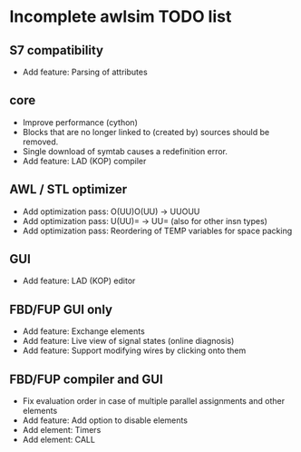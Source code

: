 # Incomplete awlsim TODO list

## S7 compatibility

* Add feature: Parsing of attributes

## core

* Improve performance (cython)
* Blocks that are no longer linked to (created by) sources should be removed.
* Single download of symtab causes a redefinition error.
* Add feature: LAD (KOP) compiler

## AWL / STL optimizer

* Add optimization pass: O(UU)O(UU) -> UUOUU
* Add optimization pass: U(UU)= -> UU=  (also for other insn types)
* Add optimization pass: Reordering of TEMP variables for space packing

## GUI

* Add feature: LAD (KOP) editor

## FBD/FUP GUI only

* Add feature: Exchange elements
* Add feature: Live view of signal states (online diagnosis)
* Add feature: Support modifying wires by clicking onto them

## FBD/FUP compiler and GUI

* Fix evaluation order in case of multiple parallel assignments and other elements
* Add feature: Add option to disable elements
* Add element: Timers
* Add element: CALL
